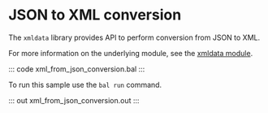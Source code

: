 # JSON to XML conversion

The `xmldata` library provides API to perform conversion from JSON to XML.

For more information on the underlying module, see the [xmldata module](https://lib.ballerina.io/ballerina/xmldata/latest/).

::: code xml_from_json_conversion.bal :::

To run this sample use the `bal run` command.

::: out xml_from_json_conversion.out :::
